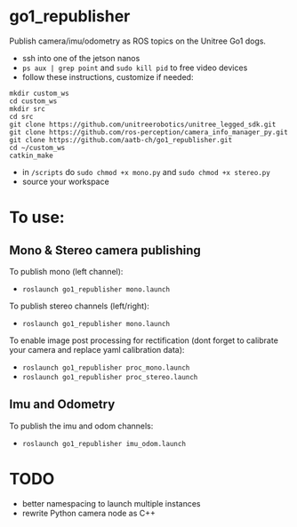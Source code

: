 # go1_republisher
Publish camera/imu/odometry as ROS topics on the Unitree Go1 dogs.

- ssh into one of the jetson nanos
- `ps aux | grep point` and `sudo kill pid` to free video devices
- follow these instructions, customize if needed:

```
mkdir custom_ws
cd custom_ws
mkdir src
cd src
git clone https://github.com/unitreerobotics/unitree_legged_sdk.git
git clone https://github.com/ros-perception/camera_info_manager_py.git
git clone https://github.com/aatb-ch/go1_republisher.git
cd ~/custom_ws
catkin_make
```

- in `/scripts` do `sudo chmod +x mono.py` and `sudo chmod +x stereo.py`
- source your workspace 

# To use:

## Mono & Stereo camera publishing

To publish mono (left channel):
- `roslaunch go1_republisher mono.launch`

To publish stereo channels (left/right):
- `roslaunch go1_republisher mono.launch`

To enable image post processing for rectification (dont forget to calibrate your camera and replace yaml calibration data):
- `roslaunch go1_republisher proc_mono.launch`
- `roslaunch go1_republisher proc_stereo.launch`

## Imu and Odometry

To publish the imu and odom channels:
- `roslaunch go1_republisher imu_odom.launch`

# TODO

- better namespacing to launch multiple instances
- rewrite Python camera node as C++
